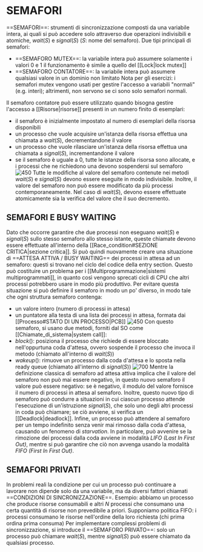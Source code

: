 # SEMAFORI
==SEMAFORI==: strumenti di sincronizzazione composti da una variabile intera, ai quali si può accedere solo attraverso due operazioni indivisibili e atomiche, $wait(S)$ e $signal(S)$ ($S$: nome del semaforo).
Due tipi principali di semafori:
- ==SEMAFORO MUTEX==: la variabile intera può assumere solamente i valori 0 e 1
	il funzionamento è simile a quello del [[Lock|lock mutex]]
- ==SEMAFORO CONTATORE==: la variabile intera può assumere qualsiasi valore in un dominio non limitato
Nota per gli esercizi: i semafori mutex vengono usati per gestire l'accesso a variabili "normali" (e.g. interi); altrimenti, non servono se ci sono solo semafori normali.

Il semaforo contatore può essere utilizzato quando bisogna gestire l'accesso a [[Risorse|risorse]] presenti in un numero finito di esemplari:
- il semaforo è inizialmente impostato al numero di esemplari della risorsa disponibili
- un processo che vuole acquisire un'istanza della risorsa effettua una chiamata a $wait(S)$, decrementandone il valore
- un processo che vuole rilasciare un'istanza della risorsa effettua una chiamata a $signal(S)$, incrementandone il valore
- se il semaforo è uguale a 0, tutte le istanze della risorsa sono allocate, e i processi che ne richiedono una devono sospendersi sul semaforo
![450](semafori.png)
Tutte le modifiche al valore del semaforo contenute nei metodi $wait(S)$ e $signal(S)$ devono essere eseguite in modo indivisibile. Inoltre, il valore del semaforo non può essere modificato da più processi contemporaneamente. Nel caso di $wait(S)$, devono essere effettuate atomicamente sia la verifica del valore che il suo decremento.

## SEMAFORI E BUSY WAITING
Dato che occorre garantire che due processi non eseguano $wait(S)$ e $signal(S)$ sullo stesso semaforo allo stesso istante, queste chiamate devono essere effettuate all'interno della [[Race_condition#SEZIONE CRITICA|sezione critica]]. Si può quindi nuovamente creare una situazione di ==ATTESA ATTIVA / BUSY WAITING== dei processi in attesa ad un semaforo: questi si trovano nel ciclo del codice della entry section. Questo può costituire un problema per i [[Multiprogrammazione|sistemi multiprogrammati]], in quanto così vengono sprecati cicli di CPU che altri processi potrebbero usare in modo più produttivo.
Per evitare questa situazione si può definire il semaforo in modo un po' diverso, in modo tale che ogni struttura semaforo contenga:
- un valore intero (numero di processi in attesa)
- un puntatore alla testa di una lista dei processi in attesa, formata dai [[Processo#STATO DI UN PROCESSO|PCB]]
![450](semafori2.png)
Con questo semaforo, si usano due metodi, forniti dal SO come [[Chiamate_di_sistema|system call]]:
- $block()$: posiziona il processo che richiede di essere bloccato nell'oppurtuna coda d'attesa, ovvero sospende il processo che invoca il metodo (chiamato all'interno di $wait(S)$)
- $wakeup()$: rimuove un processo dalla coda d'attesa e lo sposta nella ready queue (chiamato all'interno di $signal(S)$)
![700](semafori3.png)
Mentre la definizione classica di semaforo ad attesa attiva implica che il valore del semaforo non può mai essere negativo, in questo nuovo semaforo il valore può essere negativo: se è negativo, il modulo del valore fornisce il numero di processi in attesa al semaforo.
Inoltre, questo nuovo tipo di semaforo può condurre a situazioni in cui ciascun processo attende l'esecuzione di un'istruzione $signal(S)$, che solo uno degli altri processi in coda può chiamare; se ciò avviene, si verifica un [[Deadlock|deadlock]].
Infine, un processo può attendere al semaforo per un tempo indefinito senza venir mai rimosso dalla coda d'attesa, causando un fenomeno di _starvation_. In particolare, può avvenire se la rimozione dei processi dalla coda avviene in modalità _LIFO (Last In First Out)_, mentre si può garantire che ciò non avvenga usando la modalità _FIFO (First In First Out)_.

## SEMAFORI PRIVATI
In problemi reali la condizione per cui un processo può continuare a lavorare non dipende solo da una variabile, ma da diversi fattori chiamati ==CONDIZIONI DI SINCRONIZZAZIONE==.
Esempio:
	abbiamo un processo che produce risorse consumabili e altri _N_ processi che consumano una certa quantità di risorse non prevedibile a priori. Supponiamo politica FIFO: i processi consumano le risorse nell'ordine della loro richiesta (chi prima ordina prima consuma)
Per implementare complessi problemi di sincronizzazione, si introduce il ==SEMAFORO PRIVATO==: solo un processo può chiamare $wait(S)$, mentre $signal(S)$ può essere chiamato da qualsiasi processo.